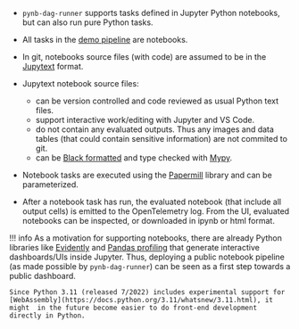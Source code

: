- `pynb-dag-runner` supports tasks defined in Jupyter Python notebooks, but can also run pure Python tasks.
- All tasks in the [demo pipeline](/live-demos/mnist-digits-demo-pipeline/) are notebooks.
- In git, notebooks source files (with code) are assumed to be in the [Jupytext](https://jupytext.readthedocs.io/en/latest/) format.
- Jupytext notebook source files:

    - can be version controlled and code reviewed as usual Python text files.
    - support interactive work/editing with Jupyter and VS Code.
    - do not contain any evaluated outputs. Thus any images and data tables (that could contain sensitive information) are not commited to git.
    - can be [Black formatted](https://black.readthedocs.io/en/stable/) and type checked with [Mypy](http://mypy-lang.org/).

- Notebook tasks are executed using the [Papermill](https://papermill.readthedocs.io/en/latest/) library and can be parameterized.
- After a notebook task has run, the evaluated notebook (that include all output cells) is emitted to the OpenTelemetry log. From the UI, evaluated notebooks can be inspected, or downloaded in ipynb or html format.

!!! info
    As a motivation for supporting notebooks, there are already Python libraries like [Evidently](https://evidentlyai.com/) and [Pandas profiling](https://pandas-profiling.ydata.ai) that generate interactive dashboards/UIs inside Jupyter.
    Thus, deploying a public notebook pipeline (as made possible by `pynb-dag-runner`) can be seen as a first step towards a public dashboard.

    Since Python 3.11 (released 7/2022) includes experimental support for [WebAssembly](https://docs.python.org/3.11/whatsnew/3.11.html), it might  in the future become easier to do front-end development directly in Python.
